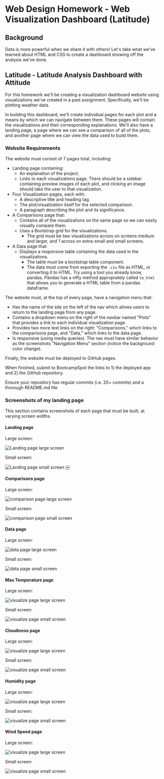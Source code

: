 # Web Design Homework - Web Visualization Dashboard (Latitude)

## Background

Data is more powerful when we share it with others! Let's take what we've learned about HTML and CSS to create a dashboard showing off the analysis we've done.

## Latitude - Latitude Analysis Dashboard with Attitude

For this homework we'll be creating a visualization dashboard website using visualizations we've created in a past assignment. Specifically, we'll be plotting weather data.

In building this dashboard, we'll create individual pages for each plot and a means by which we can navigate between them. These pages will contain the visualizations and their corresponding explanations. We'll also have a landing page, a page where we can see a comparison of all of the plots, and another page where we can view the data used to build them.

### Website Requirements

The website must consist of 7 pages total, including:

* Landing page containing:
  * An explanation of the project.
  * Links to each visualizations page. There should be a sidebar containing preview images of each plot, and clicking an image should take the user to that visualization.
* Four Visualization pages, each with:
  * A descriptive title and heading tag.
  * The plot/visualization itself for the selected comparison.
  * A paragraph describing the plot and its significance.
* A Comparisons page that:
  * Contains all of the visualizations on the same page so we can easily visually compare them.
  * Uses a Bootstrap grid for the visualizations.
    * The grid must be two visualizations across on screens medium and larger, and 1 across on extra-small and small screens.
* A Data page that:
  * Displays a responsive table containing the data used in the visualizations.
    * The table must be a bootstrap table component. 
    * The data must come from exporting the `.csv` file as HTML, or converting it to HTML. Try using a tool you already know, pandas. Pandas has a nifty method approprately called `to_html` that allows you to generate a HTML table from a pandas dataframe.

The website must, at the top of every page, have a navigation menu that:

* Has the name of the site on the left of the nav which allows users to return to the landing page from any page.
* Contains a dropdown menu on the right of the navbar named "Plots" that provides a link to each individual visualization page.
* Provides two more text links on the right: "Comparisons," which links to the comparisons page, and "Data," which links to the data page.
* Is responsive (using media queries). The nav must have similar behavior as the screenshots "Navigation Menu" section (notice the background color change).

Finally, the website must be deployed to GitHub pages.

When finished, submit to BootcampSpot the links to 1) the deployed app and 2) the GitHub repository.

Ensure your repository has regular commits (i.e. 20+ commits) and a thorough README.md file

### Screenshots of my landing page

This section contains screenshots of each page that must be built, at varying screen widths. 

#### Landing page

Large screen:

![Landing page large screen](Visualizations/landing_large.png)

Small screen:

![Landing page small screen](Visualizations/landing_small.png)
￼

#### Comparisons page

Large screen:

![comparison page large screen](Visualizations/comparison_large.png)

Small screen:

![comparison page small screen](Visualizations/comparison_small.png)

#### Data page

Large screen:

![data page large screen](Visualizations/data_large.png)


Small screen:

![data page small screen](Visualizations/data_small.png)

#### Max Temperature page

Large screen:

![visualize page large screen](Visualizations/temperature_large.png)

Small screen:

![visualize page small screen](Visualizations/temperature_small.png)

#### Cloudiness page

Large screen:

![visualize page large screen](Visualizations/cloudiness_large.png)

Small screen:

![visualize page small screen](Visualizations/cloudiness_small.png)

#### Humidity page

Large screen:

![visualize page large screen](Visualizations/humidity_large.png)

Small screen:

![visualize page small screen](Visualizations/humidity_small.png)

#### Wind Speed page

Large screen:

![visualize page large screen](Visualizations/windspeed_large.png)

Small screen:

![visualize page small screen](Visualizations/windspeed_small.png)

